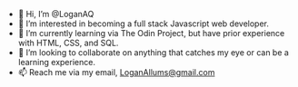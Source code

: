 - 👋 Hi, I’m @LoganAQ
- 👀 I’m interested in becoming a full stack Javascript web developer. 
- 🌱 I’m currently learning via The Odin Project, but have prior experience with HTML, CSS, and SQL. 
- 💞️ I’m looking to collaborate on anything that catches my eye or can be a learning experience. 
- 📫 Reach me via my email, LoganAllums@gmail.com

<!---
LoganAQ/LoganAQ is a ✨ special ✨ repository because its `README.md` (this file) appears on your GitHub profile.
You can click the Preview link to take a look at your changes.
--->
